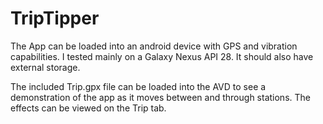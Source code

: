 # TripTipper

The App can be loaded into an android device with GPS and vibration capabilities.
I tested mainly on a Galaxy Nexus API 28. It should also have external storage. 

The included Trip.gpx file can be loaded 
into the AVD to see a demonstration of the app as it moves between and through 
stations. The effects can be viewed on the Trip tab. 
